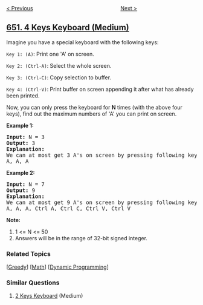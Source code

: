 <!--|This file generated by command(leetcode description); DO NOT EDIT.    |-->
<!--+----------------------------------------------------------------------+-->
<!--|@author    openset <openset.wang@gmail.com>                           |-->
<!--|@link      https://github.com/openset                                 |-->
<!--|@home      https://github.com/tonymontaro/leetcode-hints                        |-->
<!--+----------------------------------------------------------------------+-->

[< Previous](https://github.com/tonymontaro/leetcode-hints/tree/master/problems/2-keys-keyboard "2 Keys Keyboard")
　　　　　　　　　　　　　　　　
[Next >](https://github.com/tonymontaro/leetcode-hints/tree/master/problems/find-duplicate-subtrees "Find Duplicate Subtrees")

## [651. 4 Keys Keyboard (Medium)](https://leetcode.com/problems/4-keys-keyboard "4键键盘")

<p>Imagine you have a special keyboard with the following keys: </p>
<p><code>Key 1: (A)</code>:  Print one 'A' on screen.</p>
<p><code>Key 2: (Ctrl-A)</code>: Select the whole screen.</p>
<p><code>Key 3: (Ctrl-C)</code>: Copy selection to buffer.</p>
<p><code>Key 4: (Ctrl-V)</code>: Print buffer on screen appending it after what has already been printed. </p>



<p>Now, you can only press the keyboard for <b>N</b> times (with the above four keys), find out the maximum numbers of 'A' you can print on screen.</p>


<p><b>Example 1:</b><br />
<pre><b>Input:</b> N = 3
<b>Output:</b> 3
<b>Explanation:</b> 
We can at most get 3 A's on screen by pressing following key sequence:
A, A, A
</pre>
</p>

<p><b>Example 2:</b><br />
<pre><b>Input:</b> N = 7
<b>Output:</b> 9
<b>Explanation:</b> 
We can at most get 9 A's on screen by pressing following key sequence:
A, A, A, Ctrl A, Ctrl C, Ctrl V, Ctrl V
</pre>
</p>

<p><b>Note:</b><br>
<ol>
<li>1 <= N <= 50 </li>
<li>Answers will be in the range of 32-bit signed integer.</li>
</ol>
</p>

### Related Topics
  [[Greedy](https://github.com/tonymontaro/leetcode-hints/tree/master/tag/greedy/README.md)]
  [[Math](https://github.com/tonymontaro/leetcode-hints/tree/master/tag/math/README.md)]
  [[Dynamic Programming](https://github.com/tonymontaro/leetcode-hints/tree/master/tag/dynamic-programming/README.md)]

### Similar Questions
  1. [2 Keys Keyboard](https://github.com/tonymontaro/leetcode-hints/tree/master/problems/2-keys-keyboard) (Medium)
